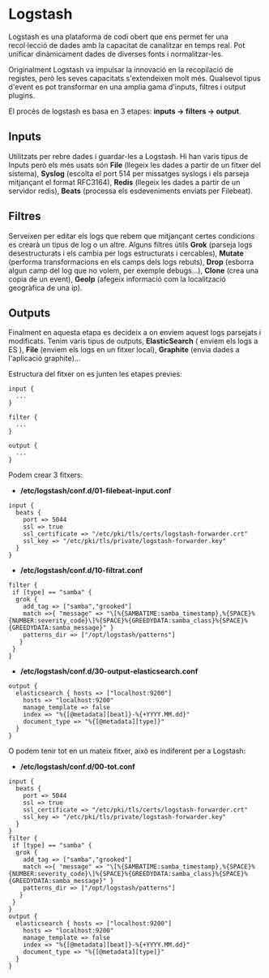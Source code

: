 # Logstash
Logstash es una plataforma de codi obert que ens permet fer una recol·lecció
de dades amb la capacitat de canalitzar en temps real. Pot unificar
dinàmicament dades de diverses fonts i normalitzar-les. 

Originalment Logstash va impulsar la innovació en la recopilació de registes,
però les seves capacitats s'extendeixen molt més. Qualsevol tipus d'event
es pot transformar en una amplia gama d'inputs, filtres i output plugins.

El procès de logstash es basa en 3 etapes: **inputs -> filters -> output**. 

## Inputs
Utilitzats per rebre dades i guardar-les a Logstash. Hi han varis
tipus de Inputs però els més usats són **File** (llegeix les dades a partir
de un fitxer del sistema), **Syslog** (escolta el port 514 per missatges syslogs
i els parseja mitjançant el format RFC3164), **Redis** (llegeix les dades a partir
de un servidor redis), **Beats** (processa els esdeveniments enviats per Filebeat).

## Filtres
Serveixen per editar els logs que rebem que mitjançant certes condicions
es crearà un tipus de log o un altre. Alguns filtres útils **Grok** (parseja
logs desestructurats i els cambia per logs estructurats i cercables), 
**Mutate** (performa transformacions en els camps dels logs rebuts), 
**Drop** (esborra algun camp del log que no volem, per exemple debugs...),
**Clone** (crea una copia de un event), **GeoIp** (afegeix informació com
la localització geogràfica de una ip).

## Outputs
Finalment en aquesta etapa es decideix a on enviem aquest logs parsejats i modificats.
Tenim varis tipus de outputs, **ElasticSearch** ( enviem els logs a ES ),
**File** (enviem els logs en un fitxer local), **Graphite** (envia dades a l'aplicació graphite)...

Estructura del fitxer on es junten les etapes previes:

```
input {
  ...
}

filter {
  ...
}

output {
  ...
}
```

Podem crear 3 fitxers:

- **/etc/logstash/conf.d/01-filebeat-input.conf**

```
input {
  beats {
    port => 5044
    ssl => true
    ssl_certificate => "/etc/pki/tls/certs/logstash-forwarder.crt"
    ssl_key => "/etc/pki/tls/private/logstash-forwarder.key"
  }
}
```

- **/etc/logstash/conf.d/10-filtrat.conf**

```
filter {
 if [type] == "samba" {
  grok {
    add_tag => ["samba","grooked"]
    match =>{ "message" => "\[%{SAMBATIME:samba_timestamp},%{SPACE}%{NUMBER:severity_code}\]%{SPACE}%{GREEDYDATA:samba_class}%{SPACE}%{GREEDYDATA:samba_message}" }
    patterns_dir => ["/opt/logstash/patterns"]
   }
 }
} 
```

- **/etc/logstash/conf.d/30-output-elasticsearch.conf**

```
output {
  elasticsearch { hosts => ["localhost:9200"]
    hosts => "localhost:9200"
    manage_template => false
    index => "%{[@metadata][beat]}-%{+YYYY.MM.dd}"
    document_type => "%{[@metadata][type]}"
  }
}
```

O podem tenir tot en un mateix fitxer, això es indiferent per a Logstash:

- **/etc/logstash/conf.d/00-tot.conf**
```
input {
  beats {
    port => 5044
    ssl => true
    ssl_certificate => "/etc/pki/tls/certs/logstash-forwarder.crt"
    ssl_key => "/etc/pki/tls/private/logstash-forwarder.key"
  }
}
filter {
 if [type] == "samba" {
  grok {
    add_tag => ["samba","grooked"]
    match =>{ "message" => "\[%{SAMBATIME:samba_timestamp},%{SPACE}%{NUMBER:severity_code}\]%{SPACE}%{GREEDYDATA:samba_class}%{SPACE}%{GREEDYDATA:samba_message}" }
    patterns_dir => ["/opt/logstash/patterns"]
   }
 }
} 
output {
  elasticsearch { hosts => ["localhost:9200"]
    hosts => "localhost:9200"
    manage_template => false
    index => "%{[@metadata][beat]}-%{+YYYY.MM.dd}"
    document_type => "%{[@metadata][type]}"
  }
}
```
